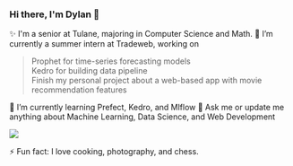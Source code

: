 ### Hi there, I'm Dylan 👋

✨ I'm a senior at Tulane, majoring in Computer Science and Math.
🔭 I’m currently a summer intern at Tradeweb, working on 
  > Prophet for time-series forecasting models<br>
  > Kedro for building data pipeline<br>
  > Finish my personal project about a web-based app with movie recommendation features<br>

🌱 I’m currently learning Prefect, Kedro, and Mlflow
💬 Ask me or update me anything about Machine Learning, Data Science, and Web Development

<img src="https://aroundofwordsin80days.files.wordpress.com/2019/07/zealouscourageousgibbon-size_restricted.gif" style="max-height: 500x; max-width: 500px;" />

⚡ Fun fact: I love cooking, photography, and chess.
